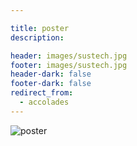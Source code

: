 ```yaml
---

title: poster
description: 

header: images/sustech.jpg
footer: images/sustech.jpg
header-dark: false
footer-dark: false
redirect_from:
  - accolades
---
```



![poster](renormalization.jpg)
